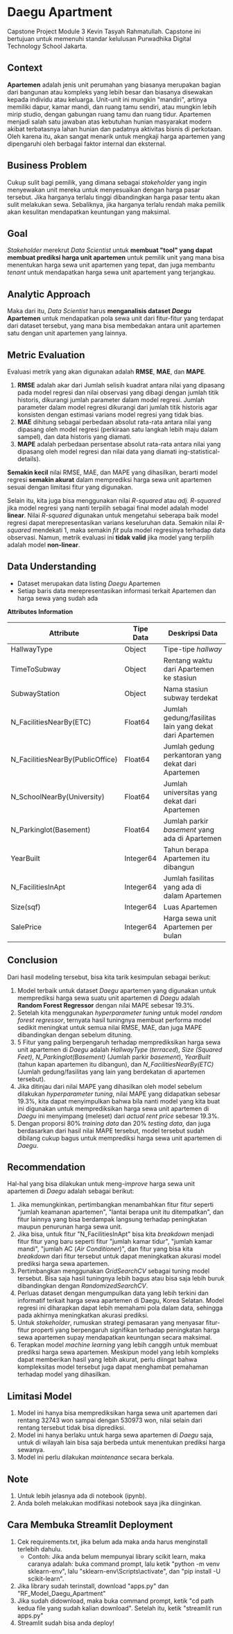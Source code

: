 # **Daegu Apartment**

Capstone Project Module 3 Kevin Tasyah Rahmatullah.
Capstone ini bertujuan untuk memenuhi standar kelulusan Purwadhika Digital Technology School Jakarta.

## **Context**

**Apartemen** adalah jenis unit perumahan yang biasanya merupakan bagian dari bangunan atau kompleks yang lebih besar dan biasanya disewakan kepada individu atau keluarga. Unit-unit ini mungkin "mandiri", artinya memiliki dapur, kamar mandi, dan ruang tamu sendiri, atau mungkin lebih mirip studio, dengan gabungan ruang tamu dan ruang tidur.
Apartemen menjadi salah satu jawaban atas kebutuhan hunian masyarakat modern akibat terbatasnya lahan hunian dan padatnya aktivitas bisnis di perkotaan. Oleh karena itu, akan sangat menarik untuk mengkaji harga apartemen yang dipengaruhi oleh berbagai faktor internal dan eksternal.

## **Business Problem**

Cukup sulit bagi pemilik, yang dimana sebagai *stakeholder* yang ingin menyewakan unit mereka untuk menyesuaikan dengan harga pasar tersebut. Jika harganya terlalu tinggi dibandingkan harga pasar tentu akan sulit melakukan sewa. Sebaliknya, jika harganya terlalu rendah maka pemilik akan kesulitan mendapatkan keuntungan yang maksimal.

## **Goal**

*Stakeholder* merekrut *Data Scientist* untuk **membuat "tool" yang dapat membuat prediksi harga unit apartemen** untuk pemilik unit yang mana bisa menentukan harga sewa unit apartemen yang tepat, dan juga membantu *tenant* untuk mendapatkan harga sewa unit apartement yang terjangkau.

## **Analytic Approach**

Maka dari itu, *Data Scientist* harus **menganalisis dataset *Daegu* Apartemen** untuk mendapatkan pola sewa unit dari fitur-fitur yang terdapat dari dataset tersebut, yang mana bisa membedakan antara unit apartemen satu dengan unit apartemen yang lainnya.

## **Metric Evaluation**

Evaluasi metrik yang akan digunakan adalah **RMSE**, **MAE**, dan **MAPE**.

1) **RMSE** adalah akar dari Jumlah selisih kuadrat antara nilai yang dipasang pada model regresi dan nilai observasi yang dibagi dengan jumlah titik historis, dikurangi jumlah parameter dalam model regresi. Jumlah parameter dalam model regresi dikurangi dari jumlah titik historis agar konsisten dengan estimasi varians model regresi yang tidak bias.
2) **MAE** dihitung sebagai perbedaan absolut rata-rata antara nilai yang dipasang oleh model regresi (perkiraan satu langkah lebih maju dalam sampel), dan data historis yang diamati.
3) **MAPE** adalah perbedaan persentase absolut rata-rata antara nilai yang dipasang oleh model regresi dan nilai data yang diamati ing-statistical-details).

**Semakin kecil** nilai RMSE, MAE, dan MAPE yang dihasilkan, berarti model regresi **semakin akurat** dalam memprediksi harga sewa unit apartemen sesuai dengan limitasi fitur yang digunakan. 

Selain itu, kita juga bisa menggunakan nilai *R-squared* atau *adj. R-squared* jika model regresi yang nanti terpilih sebagai final model adalah model **linear**. Nilai *R-squared* digunakan untuk mengetahui seberapa baik model regresi dapat merepresentasikan varians keseluruhan data. Semakin nilai *R-squared* mendekati 1, maka semakin *fit* pula model regresinya terhadap data observasi. Namun, metrik evaluasi ini **tidak valid** jika model yang terpilih adalah model **non-linear**.

## **Data Understanding**

- Dataset merupakan data listing *Daegu* Apartemen
- Setiap baris data merepresentasikan informasi terkait Apartemen dan harga sewa yang sudah ada

**Attributes Information**

| **Attribute** | **Tipe Data** | **Deskripsi Data** |
| --- | --- | --- |
| HallwayType | Object | Tipe-tipe *hallway* |
| TimeToSubway | Object | Rentang waktu dari Apartemen ke stasiun |
| SubwayStation | Object | Nama stasiun subway terdekat |
| N_FacilitiesNearBy(ETC) | Float64 | Jumlah gedung/fasilitas lain yang dekat dari Apartemen |
| N_FacilitiesNearBy(PublicOffice) | Float64 | Jumlah gedung perkantoran yang dekat dari Apartemen |
| N_SchoolNearBy(University) | Float64 | Jumlah universitas yang dekat dari Apartemen |
| N_Parkinglot(Basement) | Float64 | Jumlah parkir *basement* yang ada di Apartemen |
| YearBuilt | Integer64 | Tahun berapa Apartemen itu dibangun |
| N_FacilitiesInApt | Integer64 | Jumlah fasilitas yang ada di dalam Apartemen |
| Size(sqf) | Integer64 | Luas Apartemen |
| SalePrice	 | Integer64 | Harga sewa unit Apartemen per bulan |

## **Conclusion**

Dari hasil modeling tersebut, bisa kita tarik kesimpulan sebagai berikut:

1. Model terbaik untuk dataset *Daegu* apartemen yang digunakan untuk memprediksi harga sewa suatu unit apartemen di *Daegu* adalah **Random Forest Regressor** dengan nilai MAPE sebesar 19.3%.
2. Setelah kita menggunakan *hyperparameter tuning* untuk model *random forest regressor*, ternyata hasil tuningnya membuat performa model sedikit meningkat untuk semua nilai RMSE, MAE, dan juga MAPE dibandingkan dengan sebelum dituning.
3. 5 Fitur yang paling berpengaruh terhadap memprediksikan harga sewa unit apartemen di *Daegu* adalah *HallwayType* (*terraced*), *Size (Squared Feet)*, *N_Parkinglot(Basement)* (Jumlah parkir *basement*), *YearBuilt* (tahun kapan apartemen itu dibangun), dan *N_FacilitiesNearBy(ETC)* (Jumlah gedung/fasilitas yang lain yang berdekatan di apartemen tersebut).
4. Jika ditinjau dari nilai MAPE yang dihasilkan oleh model sebelum dilakukan *hyperparameter tuning*, nilai MAPE yang didapatkan sebesar 19.3%, kita dapat menyimpulkan bahwa bila nanti model yang kita buat ini digunakan untuk memprediksikan harga sewa unit apartemen di *Daegu* ini menyimpang (meleset) dari *actual rent price* sebesar 19.3%.
5. Dengan proporsi 80% *training data* dan 20% *testing data*, dan juga berdasarkan dari hasil nilai MAPE tersebut, model tersebut sudah dibilang cukup bagus untuk memprediksi harga sewa unit apartemen di *Daegu*.

## **Recommendation**

Hal-hal yang bisa dilakukan untuk meng-*improve* harga sewa unit apartemen di *Daegu* adalah sebagai berikut:

1. Jika memungkinkan, pertimbangkan menambahkan fitur fitur seperti "jumlah keamanan apartemen", "lantai berapa unit itu ditempatkan", dan fitur lainnya yang bisa berdampak langsung terhadap peningkatan maupun penurunan harga sewa unit.
2. Jika bisa, untuk fitur "N_FacilitiesInApt" bisa kita *breakdown* menjadi fitur fitur yang baru seperti fitur "jumlah kamar tidur", "jumlah kamar mandi", "jumlah AC (*Air Conditioner*)", dan fitur yang bisa kita *breakdown* dari fitur tersebut untuk dapat meningkatkan akurasi model prediksi harga sewa apartemen.
3. Pertimbangkan menggunakan *GridSearchCV* sebagai tuning model tersebut. Bisa saja hasil tuningnya lebih bagus atau bisa saja lebih buruk dibandingkan dengan *RandomizedSearchCV*.
4. Perluas dataset dengan mengumpulkan data yang lebih terkini dan informatif terkait harga sewa apartemen di Daegu, Korea Selatan. Model regresi ini diharapkan dapat lebih memahami pola dalam data, sehingga pada akhirnya meningkatkan akurasi prediksi.
5. Untuk *stakeholder*, rumuskan strategi pemasaran yang menyasar fitur-fitur properti yang berpengaruh signifikan terhadap peningkatan harga sewa apartemen supay mendapatkan keuntungan secara maksimal.
6. Terapkan model *machine learning* yang lebih canggih untuk membuat prediksi harga sewa apartemen. Meskipun model yang lebih kompleks dapat memberikan hasil yang lebih akurat, perlu diingat bahwa kompleksitas model tersebut juga dapat menghambat pemahaman terhadap model yang dihasilkan.

## **Limitasi Model**

1. Model ini hanya bisa memprediksikan harga sewa unit apartemen dari rentang 32743 won sampai dengan 530973 won, nilai selain dari rentang tersebut tidak bisa diprediksi.
2. Model ini hanya berlaku untuk harga sewa apartemen di *Daegu* saja, untuk di wilayah lain bisa saja berbeda untuk menentukan prediksi harga sewanya.
3. Model ini perlu dilakukan *maintenance* secara berkala.

## **Note**

1. Untuk lebih jelasnya ada di notebook (ipynb).
2. Anda boleh melakukan modifikasi notebook saya jika diinginkan.

## **Cara Membuka Streamlit Deployment**

1. Cek requirements.txt, jika belum ada maka anda harus menginstall terlebih dahulu.
    - Contoh: Jika anda belum mempunyai library scikit learn, maka caranya adalah: buka command prompt, lalu ketik "python -m venv sklearn-env", lalu "sklearn-env\Scripts\activate", dan "pip install -U scikit-learn".
2. Jika library sudah terinstall, download "apps.py" dan "RF_Model_Daegu_Apartment"
3. Jika sudah didownload, maka buka command prompt, ketik "cd path kedua file yang sudah kalian download". Setelah itu, ketik "streamlit run apps.py"
4. Streamlit sudah bisa anda deploy!
